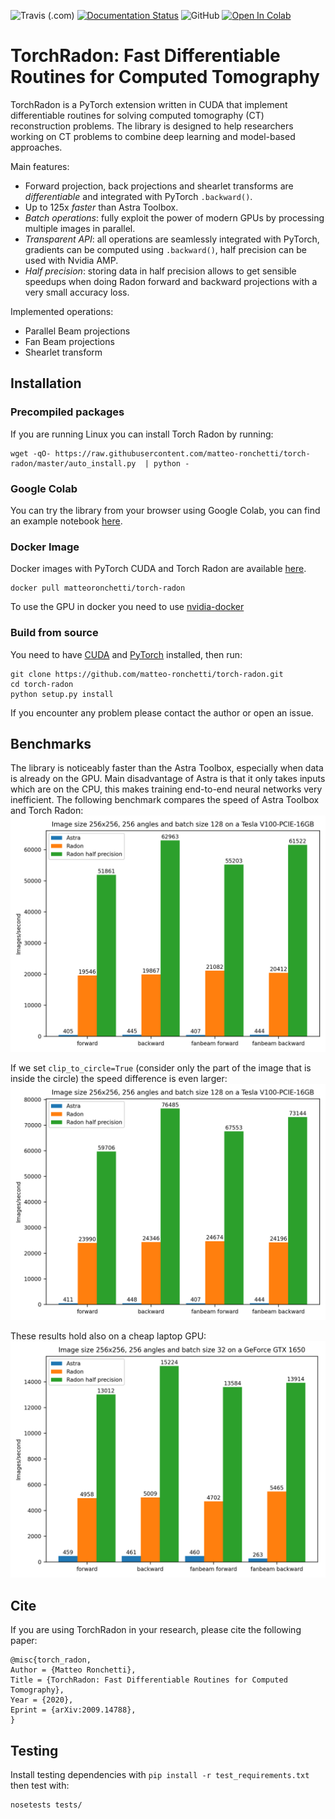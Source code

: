 ![Travis (.com)](https://img.shields.io/travis/com/matteo-ronchetti/torch-radon)
[![Documentation Status](https://readthedocs.org/projects/torch-radon/badge/?version=latest)](http://torch-radon.readthedocs.io/?badge=latest)
![GitHub](https://img.shields.io/github/license/matteo-ronchetti/torch-radon)
[![Open In Colab](https://colab.research.google.com/assets/colab-badge.svg)](https://colab.research.google.com/drive/10GdKHk_6346aR4jl5VjPPAod1gTEsza9)
# TorchRadon: Fast Differentiable Routines for Computed Tomography

TorchRadon is a PyTorch extension written in CUDA that implement differentiable routines
for solving computed tomography (CT) reconstruction problems.
The library is designed to help researchers working on CT problems to combine deep learning
and model-based approaches.

Main features:
 - Forward projection, back projections and shearlet transforms are *differentiable* and
 integrated with PyTorch `.backward()`.
 - Up to 125x *faster* than Astra Toolbox.
 - *Batch operations*: fully exploit the power of modern GPUs by processing multiple images
 in parallel.
 - *Transparent API*: all operations are seamlessly integrated with PyTorch, 
  gradients can  be  computed using `.backward()`,  half precision can be used with Nvidia AMP.
 - *Half precision*: storing data in half precision allows to get sensible speedups 
 when  doing  Radon  forward  and  backward projections with a very small accuracy loss.
 
Implemented operations:
 - Parallel Beam projections
 - Fan Beam projections
 - Shearlet transform
 
 
## Installation
### Precompiled packages
If you are running Linux you can install Torch Radon by running:
```shell script
wget -qO- https://raw.githubusercontent.com/matteo-ronchetti/torch-radon/master/auto_install.py  | python -
```

### Google Colab
You can try the library from your browser using Google Colab, you can find an example
notebook [here](https://colab.research.google.com/drive/10GdKHk_6346aR4jl5VjPPAod1gTEsza9?usp=sharing).

### Docker Image
Docker images with PyTorch CUDA and Torch Radon are available [here](https://hub.docker.com/repository/docker/matteoronchetti/torch-radon).
```shell script
docker pull matteoronchetti/torch-radon
```
To use the GPU in docker you need to use [nvidia-docker](https://github.com/NVIDIA/nvidia-docker)

### Build from source
You need to have [CUDA](https://developer.nvidia.com/cuda-toolkit) and [PyTorch](https://pytorch.org/get-started/locally/) installed, then run:
```shell script
git clone https://github.com/matteo-ronchetti/torch-radon.git
cd torch-radon
python setup.py install
```
If you encounter any problem please contact the author or open an issue.

## Benchmarks
The library is noticeably faster than the Astra Toolbox, especially when data is already on the GPU. Main disadvantage of Astra is that it only takes inputs which are on the CPU, this makes training end-to-end neural networks very inefficient.
The following benchmark compares the speed of Astra Toolbox and Torch Radon:
![V100 Benchmark](pictures/v100.png?raw=true)

If we set `clip_to_circle=True` (consider only the part of the image that is inside the circle) the speed difference is even larger:
![V100 Benchmark circle](pictures/v100_circle.png?raw=true)

These results hold also on a cheap laptop GPU: 
![GTX1650 Benchmark](pictures/gtx1650.png?raw=true)

## Cite
If you are using TorchRadon in your research, please cite the following paper:
```
@misc{torch_radon,
Author = {Matteo Ronchetti},
Title = {TorchRadon: Fast Differentiable Routines for Computed Tomography},
Year = {2020},
Eprint = {arXiv:2009.14788},
}
```

## Testing
Install testing dependencies with `pip install -r test_requirements.txt`
then test with:
```shell script
nosetests tests/
```
